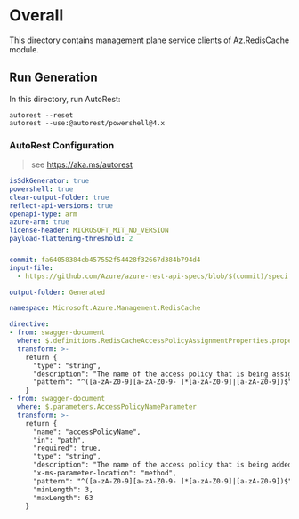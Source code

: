 # Overall
This directory contains management plane service clients of Az.RedisCache module.

## Run Generation
In this directory, run AutoRest:
```
autorest --reset
autorest --use:@autorest/powershell@4.x
```

### AutoRest Configuration
> see https://aka.ms/autorest
``` yaml
isSdkGenerator: true
powershell: true
clear-output-folder: true
reflect-api-versions: true
openapi-type: arm
azure-arm: true
license-header: MICROSOFT_MIT_NO_VERSION
payload-flattening-threshold: 2
```

###
``` yaml
commit: fa64058384cb457552f54428f32667d384b794d4
input-file:
  - https://github.com/Azure/azure-rest-api-specs/blob/$(commit)/specification/redis/resource-manager/Microsoft.Cache/stable/2023-08-01/redis.json

output-folder: Generated

namespace: Microsoft.Azure.Management.RedisCache

directive:
- from: swagger-document 
  where: $.definitions.RedisCacheAccessPolicyAssignmentProperties.properties.accessPolicyName
  transform: >-
    return {
      "type": "string",
      "description": "The name of the access policy that is being assigned",
      "pattern": "^([a-zA-Z0-9][a-zA-Z0-9- ]*[a-zA-Z0-9]|[a-zA-Z0-9])$"
    }
- from: swagger-document
  where: $.parameters.AccessPolicyNameParameter
  transform: >-
    return {
      "name": "accessPolicyName",
      "in": "path",
      "required": true,
      "type": "string",
      "description": "The name of the access policy that is being added to the Redis cache.",
      "x-ms-parameter-location": "method",
      "pattern": "^([a-zA-Z0-9][a-zA-Z0-9- ]*[a-zA-Z0-9]|[a-zA-Z0-9])$",
      "minLength": 3,
      "maxLength": 63
    }
```
